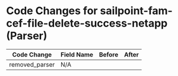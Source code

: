 # Code Changes for sailpoint-fam-cef-file-delete-success-netapp (Parser)

| Code Change | Field Name | Before | After |
|-------------|------------|--------|-------|
| removed_parser | N/A |  |  |
